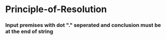 # Principle-of-Resolution

### Input premises with dot "." seperated and conclusion must be at the end of string  
